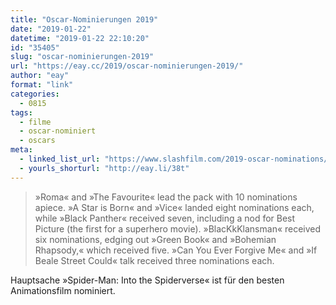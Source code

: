 ```yaml
---
title: "Oscar-Nominierungen 2019"
date: "2019-01-22"
datetime: "2019-01-22 22:10:20"
id: "35405"
slug: "oscar-nominierungen-2019"
url: "https://eay.cc/2019/oscar-nominierungen-2019/"
author: "eay"
format: "link"
categories:
  - 0815
tags:
  - filme
  - oscar-nominiert
  - oscars
meta:
  - linked_list_url: "https://www.slashfilm.com/2019-oscar-nominations/"
  - yourls_shorturl: "http://eay.li/38t"
---
```


> »Roma« and »The Favourite« lead the pack with 10 nominations apiece. »A Star is Born« and »Vice« landed eight nominations each, while »Black Panther« received seven, including a nod for Best Picture (the first for a superhero movie). »BlacKkKlansman« received six nominations, edging out »Green Book« and »Bohemian Rhapsody,« which received five. »Can You Ever Forgive Me« and »If Beale Street Could« talk received three nominations each.

Hauptsache »Spider-Man: Into the Spiderverse« ist für den besten Animationsfilm nominiert.
